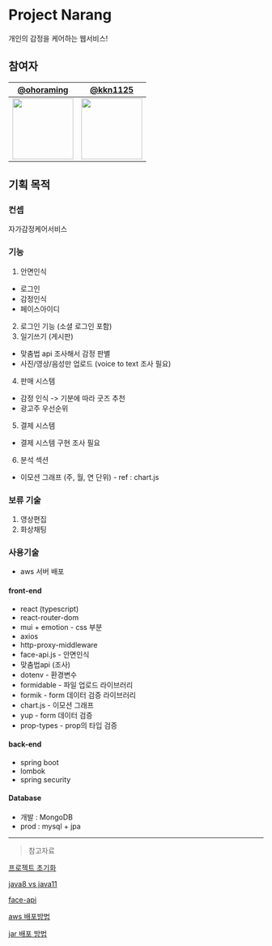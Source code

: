 # Project Narang

개인의 감정을 케어하는 웹서비스!

## 참여자

|[@ohoraming](https://github.com/ohoraming)|[@kkn1125](https://github.com/kkn1125)|
|---|---|
| <img src="https://avatars.githubusercontent.com/u/77590526?v=4" width="120" /> | <img src="https://avatars.githubusercontent.com/u/71887242?v=4" width="120" /> |

## 기획 목적

### 컨셉

자가감정케어서비스

### 기능

1. 안면인식
  - 로그인
  - 감정인식
  - 페이스아이디
2. 로그인 기능 (소셜 로그인 포함)
3. 일기쓰기 (게시판)
  - 맞춤법 api 조사해서 감정 판별
  - 사진/영상/음성만 업로드 (voice to text 조사 필요)
4. 판매 시스템
  - 감정 인식 -> 기분에 따라 굿즈 추천
  - 광고주 우선순위
5. 결제 시스템
  - 결제 시스템 구현 조사 필요
6. 분석 섹션
  - 이모션 그래프 (주, 월, 연 단위) - ref : chart.js

### 보류 기술

1. 영상편집
2. 화상채팅

### 사용기술

- aws 서버 배포

#### front-end

- react (typescript)
- react-router-dom
- mui + emotion - css 부분
- axios
- http-proxy-middleware
- face-api.js - 안면인식
- 맞춤법api (조사)
- dotenv - 환경변수
- formidable - 파일 업로드 라이브러리
- formik - form 데이터 검증 라이브러리
- chart.js - 이모션 그래프
- yup - form 데이터 검증
- prop-types - prop의 타입 검증

#### back-end

- spring boot
- lombok
- spring security

#### Database

- 개발 : MongoDB
- prod : mysql + jpa
---

> 참고자료

[프로젝트 초기화](https://start.spring.io/#!type=gradle-project&language=java&platformVersion=2.7.1&packaging=jar&jvmVersion=11&groupId=com.narang&artifactId=web&name=web&description=selft-emotion-care&packageName=com.narang.web&dependencies=lombok,web,devtools,configuration-processor,mysql,data-mongodb,security,data-jpa)

[java8 vs java11](https://itkjspo56.tistory.com/201)

[face-api](https://github.com/justadudewhohacks/face-api.js)

[aws 배포방법](https://velog.io/@dsunni/AWS-EC2%EC%97%90-Spring-Boot-%ED%94%84%EB%A1%9C%EC%A0%9D%ED%8A%B8-%EB%B0%B0%ED%8F%AC%ED%95%98%EA%B8%B0)

[jar 배포 방법](https://velog.io/@mooh2jj/springboot-jar%ED%8C%8C%EC%9D%BC-AWS-EC2%EC%97%90-%EB%B0%B0%ED%8F%AC%ED%95%98%EA%B8%B0)
